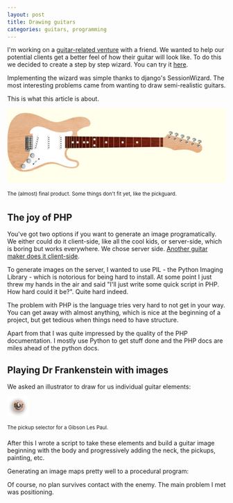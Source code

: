 ```yaml
---
layout: post
title: Drawing guitars
categories: guitars, programming
---
```

I'm working on a [guitar-related venture](http://octaveguitars.com) with a friend. We wanted to help our potential clients get a better feel of how their guitar will look like. To do this we decided to create a step by step wizard. You can try it [here](http://octaveguitars.com/designer). 

Implementing the wizard was simple thanks to django's SessionWizard. The most interesting problems came from wanting to draw semi-realistic guitars.

This is what this article is about.

<img src="/images/drawing_guitars/guitar.jpg" width="512" />

<sup>The (almost) final product. Some things don't fit yet, like the pickguard.</sup>

## The joy of PHP

You've got two options if you want to generate an image programatically. We either could do it client-side, like all the cool kids, or server-side, which is boring but works everywhere. We chose server side. [Another guitar maker does it client-side](https://monikerguitars.com/guitar-configurator/). 

To generate images on the server, I wanted to use PIL - the Python Imaging Library - which is notorious for being hard to install. At some point I just threw my hands in the air and said "I'll just write some quick script in PHP. How hard could it be?". Quite hard indeed.

The problem with PHP is the language tries very hard to not get in your way. You can get away with almost anything, which is nice at the beginning of a project, but get tedious when things need to have structure.

Apart from that I was quite impressed by the quality of the PHP documentation. I mostly use Python to get stuff done and the PHP docs are miles ahead of the python docs. 

## Playing Dr Frankenstein with images

We asked an illustrator to draw for us individual guitar elements:


![lp pickup selector](/images/drawing_guitars/lp_selector.png)

<sup>The pickup selector for a Gibson Les Paul. </sup>

After this I wrote a script to take these elements and build a guitar image beginning with the body and progressively adding the neck, the pickups, painting, etc. 

Generating an image maps pretty well to a procedural program: 

Of course, no plan survives contact with the enemy. The main problem I met was positioning.
